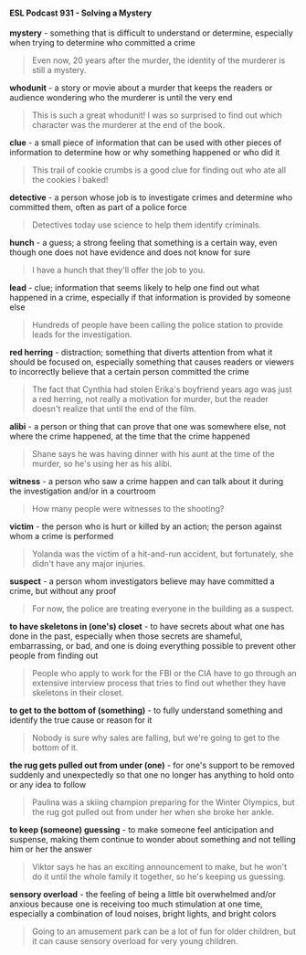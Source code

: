 #### ESL Podcast 931 - Solving a Mystery

**mystery** - something that is difficult to understand or determine, especially when
trying to determine who committed a crime

> Even now, 20 years after the murder, the identity of the murderer is still a
mystery.

**whodunit** - a story or movie about a murder that keeps the readers or audience
wondering who the murderer is until the very end

> This is such a great whodunit! I was so surprised to find out which character
was the murderer at the end of the book.

**clue** - a small piece of information that can be used with other pieces of
information to determine how or why something happened or who did it

> This trail of cookie crumbs is a good clue for finding out who ate all the cookies
I baked!

**detective** - a person whose job is to investigate crimes and determine who
committed them, often as part of a police force

> Detectives today use science to help them identify criminals.

**hunch** - a guess; a strong feeling that something is a certain way, even though
one does not have evidence and does not know for sure

> I have a hunch that they'll offer the job to you.

**lead** - clue; information that seems likely to help one find out what happened in a
crime, especially if that information is provided by someone else

> Hundreds of people have been calling the police station to provide leads for the
investigation.

**red herring** - distraction; something that diverts attention from what it should be
focused on, especially something that causes readers or viewers to incorrectly
believe that a certain person committed the crime

> The fact that Cynthia had stolen Erika's boyfriend years ago was just a red
herring, not really a motivation for murder, but the reader doesn't realize that until
the end of the film.

**alibi** - a person or thing that can prove that one was somewhere else, not where
the crime happened, at the time that the crime happened

> Shane says he was having dinner with his aunt at the time of the murder, so
he's using her as his alibi.

**witness** - a person who saw a crime happen and can talk about it during the
investigation and/or in a courtroom

> How many people were witnesses to the shooting?

**victim** - the person who is hurt or killed by an action; the person against whom a
crime is performed

> Yolanda was the victim of a hit-and-run accident, but fortunately, she didn't
have any major injuries.

**suspect** - a person whom investigators believe may have committed a crime,
but without any proof

> For now, the police are treating everyone in the building as a suspect.

**to have skeletons in (one's) closet** - to have secrets about what one has done
in the past, especially when those secrets are shameful, embarrassing, or bad,
and one is doing everything possible to prevent other people from finding out

> People who apply to work for the FBI or the CIA have to go through an
extensive interview process that tries to find out whether they have skeletons in
their closet.

**to get to the bottom of (something)** - to fully understand something and
identify the true cause or reason for it

> Nobody is sure why sales are falling, but we're going to get to the bottom of it.

**the rug gets pulled out from under (one)** - for one's support to be removed
suddenly and unexpectedly so that one no longer has anything to hold onto or
any idea to follow

> Paulina was a skiing champion preparing for the Winter Olympics, but the rug
got pulled out from under her when she broke her ankle.

**to keep (someone) guessing** - to make someone feel anticipation and
suspense, making them continue to wonder about something and not telling him
or her the answer

> Viktor says he has an exciting announcement to make, but he won't do it until
the whole family it together, so he's keeping us guessing.

**sensory overload** - the feeling of being a little bit overwhelmed and/or anxious
because one is receiving too much stimulation at one time, especially a
combination of loud noises, bright lights, and bright colors

> Going to an amusement park can be a lot of fun for older children, but it can
cause sensory overload for very young children.

